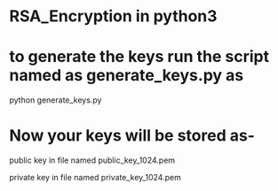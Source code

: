 # RSA_Encryption in python3

# to generate the keys run the script named as generate_keys.py as 

python generate_keys.py

# Now your keys will be stored as-

public key in file named public_key_1024.pem

private key in file named private_key_1024.pem

